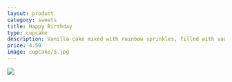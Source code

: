 ```yaml
---
layout: product
category: sweets
title: Happy Birthday
type: cupcake
description: Vanilla cake mixed with rainbow sprinkles, filled with vanilla buttercream mixed with rainbow sprinkles and topped with vanilla cream cheese frosting edged with rainbow sprinkles and a yellow rosette in the center.
price: 4.50
image: cupcake/5.jpg
---
```


![]({{site.baseurl}}/images/cupcake/5.jpg)

